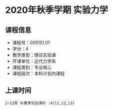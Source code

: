 # 2020年秋季学期 实验力学 






## 课程信息

- 课程号：005151.01
- 学分：4
- 教学类型：理论实验课
- 开课单位：近代力学系
- 课程类别：专业核心
- 课程层次：本科计划内课程

## 上课时间

```
2~12周 补春季实验课时 :4(11,12,13)
```

